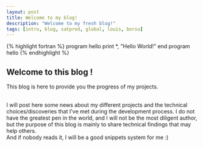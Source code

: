 ```yaml
---
layout: post
title: Welcome to my blog!
description: "Welcome to my fresh blog!"
tags: [intro, blog, satprod, global, louis, borsu]
---
```

{% highlight fortran %}
program hello
  print *, "Hello World!"
end program hello
{% endhighlight %}

## Welcome to this blog !

This blog is here to provide you the progress of my projects.

<br>
I will post here some news about my different projects and the technical choices/discoveries that I've met during the development process. I do not have the greatest pen in the world, and I will not be the most diligent author, but the purpose of this blog is mainly to share technical findings that may help others.

<br>
And if nobody reads it, I will be a good snippets system for me :)

<br><br>
